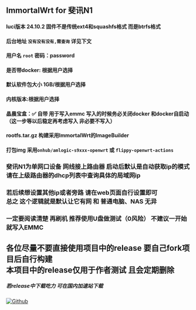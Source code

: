 ## ImmortalWrt for 斐讯N1
#### luci版本 24.10.2 固件不是传统ext4和squashfs格式 而是btrfs格式 
#### 后台地址 `没有没有没有,需查询` 详见下文
#### 用户名 `root` 密码：password
#### 是否带docker: 根据用户选择
#### 默认软件包大小 1GB/根据用户选择
#### 内核版本:根据用户选择
#### 晶晨宝盒：✅ 自带 用于写入emmc 写入的时候务必关闭docker 和docker自启动 （这一步等以后稳定再考虑写入 非必要不写入）
#### rootfs.tar.gz 构建采用ImmortalWrt的ImageBuilder
#### 打包img 采用`onhub/amlogic-s9xxx-openwrt` 或 `flippy-openwrt-actions`

### 斐讯N1为单网口设备 网线接上路由器 启动后默认是自动获取ip的模式<br> 请在上级路由器的dhcp列表中查询具体的局域网ip
### 若后续想设置其他ip或者旁路 请在web页面自行设置即可 <br> 总之 这个逻辑就是默认让它有网 和 普通电脑、NAS 无异
### 一定要阅读清楚 再刷机 推荐使用U盘做测试（0风险） 不建议一开始就写入EMMC
## 各位尽量不要直接使用项目中的release 要自己fork项目后自行构建  <br> 本项目中的release仅用于作者测试 且会定期删除
##### 若release中下载吃力 可在国内加速站下载 
[![Github](https://img.shields.io/badge/Release文件可在国内加速站下载-FC7C0D?logo=github&logoColor=fff&labelColor=000&style=for-the-badge)](https://wkdaily.cpolar.top/archives/1) 
